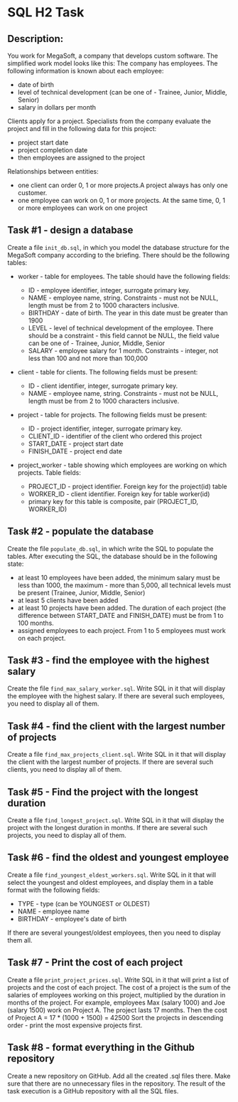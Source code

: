 <h1>SQL H2 Task</h1>
<h2>Description:</h2>
You work for MegaSoft, a company that develops custom software. The simplified work model looks like this:
The company has employees. The following information is known about each employee:

- date of birth
- level of technical development (can be one of - Trainee, Junior, Middle, Senior)
- salary in dollars per month

Clients apply for a project. Specialists from the company evaluate the project and fill in the following data for this project:
- project start date
- project completion date
- then employees are assigned to the project

Relationships between entities:
- one client can order 0, 1 or more projects.A project always has only one customer.
- one employee can work on 0, 1 or more projects. At the same time, 0, 1 or more employees can work on one project

<h2> Task #1 - design a database</h2>

Create a file `init_db.sql`, in which you model the database structure for the MegaSoft company according to the briefing. 
There should be the following tables:

- worker - table for employees. The table should have the following fields:
  + ID - employee identifier, integer, surrogate primary key. 
  + NAME - employee name, string. Constraints - must not be NULL, length must be from 2 to 1000 characters inclusive. 
  + BIRTHDAY - date of birth. The year in this date must be greater than 1900 
  + LEVEL - level of technical development of the employee. There should be a constraint - this field cannot be NULL, the field value can be one of - Trainee, Junior, Middle, Senior 
  + SALARY - employee salary for 1 month. Constraints - integer, not less than 100 and not more than 100,000

- client - table for clients. The following fields must be present:
  + ID - client identifier, integer, surrogate primary key.
  + NAME - employee name, string. Constraints - must not be NULL, length must be from 2 to 1000 characters inclusive.
  
- project - table for projects. The following fields must be present:
  + ID - project identifier, integer, surrogate primary key.
  + CLIENT_ID - identifier of the client who ordered this project
  + START_DATE - project start date
  + FINISH_DATE - project end date
- project_worker - table showing which employees are working on which projects. Table fields:
  + PROJECT_ID - project identifier. Foreign key for the project(id) table
  + WORKER_ID - client identifier. Foreign key for table worker(id)
  + primary key for this table is composite, pair (PROJECT_ID, WORKER_ID)

<h2> Task #2 - populate the database</h2>

Create the file `populate_db.sql`, in which write the SQL to populate the tables. After executing the SQL, the database should be in the following state:

+ at least 10 employees have been added, the minimum salary must be less than 1000, the maximum - more than 5,000, all technical levels must be present (Trainee, Junior, Middle, Senior)
+ at least 5 clients have been added
+ at least 10 projects have been added. The duration of each project (the difference between START_DATE and FINISH_DATE) must be from 1 to 100 months.
+ assigned employees to each project. From 1 to 5 employees must work on each project.

<h2> Task #3 - find the employee with the highest salary</h2>

Create the file `find_max_salary_worker.sql`. Write SQL in it that will display the employee with the highest salary. 
If there are several such employees, you need to display all of them.

<h2> Task #4 - find the client with the largest number of projects</h2>

Create a file `find_max_projects_client.sql`. Write SQL in it that will display the client with the largest number of projects. If there are several such clients, you need to display all of them.

<h2> Task #5 - Find the project with the longest duration</h2>

Create a file `find_longest_project.sql`. Write SQL in it that will display the project with the longest duration in months. If there are several such projects, you need to display all of them.

<h2> Task #6 - find the oldest and youngest employee</h2>

Create a file `find_youngest_eldest_workers.sql`. Write SQL in it that will select the youngest and oldest employees, and display them in a table format with the following fields:

+ TYPE - type (can be YOUNGEST or OLDEST)
+ NAME - employee name
+ BIRTHDAY - employee's date of birth

If there are several youngest/oldest employees, then you need to display them all.

<h2> Task #7 - Print the cost of each project</h2>

Create a file `print_project_prices.sql`. Write SQL in it that will print a list of projects and the cost of each project.
The cost of a project is the sum of the salaries of employees working on this project, multiplied by the duration in months of the project.
For example, employees Max (salary 1000) and Joe (salary 1500) work on Project A. The project lasts 17 months. Then the cost of Project A = 17 * (1000 + 1500) = 42500
Sort the projects in descending order - print the most expensive projects first.

<h2> Task #8 - format everything in the Github repository</h2>

Create a new repository on GitHub. Add all the created .sql files there. Make sure that there are no unnecessary files in the repository.
The result of the task execution is a GitHub repository with all the SQL files.